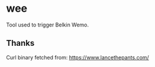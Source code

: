 wee
===

Tool used to trigger Belkin Wemo. 

Thanks
-----

Curl binary fetched from:
https://www.lancethepants.com/
